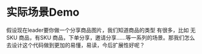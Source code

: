 # 实际场景Demo

假设现在leader要你做一个分享商品图片，我们知道商品的类型 有很多，比如 无SKU 商品，有SKU 商品，下单分享，邀请分享......等一系列的场景。那我们怎么去设计这个代码做到更加的易懂，易读，今后扩展性好呢？
